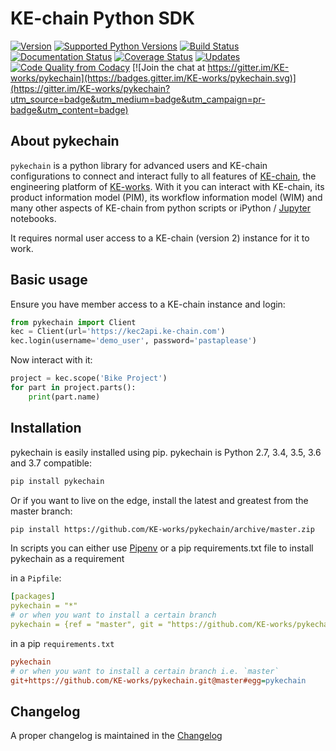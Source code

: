 # KE-chain Python SDK

[![Version](https://img.shields.io/pypi/v/pykechain.svg)](https://pypi.python.org/pypi/pykechain)
[![Supported Python Versions](https://img.shields.io/pypi/pyversions/pykechain.svg)](https://pypi.python.org/pypi/pykechain)
[![Build Status](https://travis-ci.org/KE-works/pykechain.svg?branch=master)](https://travis-ci.org/KE-works/pykechain)
[![Documentation Status](https://readthedocs.org/projects/pykechain/badge/?version=latest)](http://pykechain.readthedocs.io/en/latest/?badge=latest)
[![Coverage Status](https://coveralls.io/repos/github/KE-works/pykechain/badge.svg?branch=master)](https://coveralls.io/github/KE-works/pykechain?branch=master)
[![Updates](https://pyup.io/repos/github/KE-works/pykechain/shield.svg)](https://pyup.io/repos/github/KE-works/pykechain/)
[![Code Quality from Codacy](https://api.codacy.com/project/badge/Grade/d963ed6986b249699ce975cac1bc67f6)](https://www.codacy.com/app/KE-works/pykechain)
[![Join the chat at https://gitter.im/KE-works/pykechain](https://badges.gitter.im/KE-works/pykechain.svg)](https://gitter.im/KE-works/pykechain?utm_source=badge&utm_medium=badge&utm_campaign=pr-badge&utm_content=badge)

## About pykechain

`pykechain` is a python library for advanced users and KE-chain configurations to connect and interact fully to all features of [KE-chain](http://www.ke-chain.com), the engineering platform of [KE-works](http://www.ke-works.com). With it you can interact with KE-chain, its product information model (PIM), its workflow information model (WIM) and many other aspects of KE-chain from python scripts or iPython / [Jupyter](http://jupyter.org) notebooks.

It requires normal user access to a KE-chain (version 2) instance for it to work.

## Basic usage

Ensure you have member access to a KE-chain instance and login:

```python
from pykechain import Client
kec = Client(url='https://kec2api.ke-chain.com')
kec.login(username='demo_user', password='pastaplease')
```

Now interact with it:

```python
project = kec.scope('Bike Project')
for part in project.parts():
    print(part.name)
```

## Installation

pykechain is easily installed using pip. pykechain is Python 2.7, 3.4,
3.5, 3.6 and 3.7 compatible:

```bash
pip install pykechain
```
Or if you want to live on the edge, install the latest and greatest from
the master branch:

```bash
pip install https://github.com/KE-works/pykechain/archive/master.zip
```

In scripts you can either use [Pipenv]() or a pip requirements.txt file to install pykechain as a requirement

in a `Pipfile`:
```yaml
[packages]
pykechain = "*"
# or when you want to install a certain branch
pykechain = {ref = "master", git = "https://github.com/KE-works/pykechain"}
```
in a pip `requirements.txt`
```ini
pykechain
# or when you want to install a certain branch i.e. `master`
git+https://github.com/KE-works/pykechain.git@master#egg=pykechain
```

## Changelog

A proper changelog is maintained in the
[Changelog](http://pykechain.readthedocs.io/en/latest/changelog.html)
